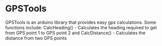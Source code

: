 # GPSTools

GPSTools is an arduino library that provides easy gps calculations.
Some functions include:
CalcHeading() - Calculates the heading required to get from GPS point 1 to GPS point 2
and
CalcDistance() - Calculates the distance from two GPS points
